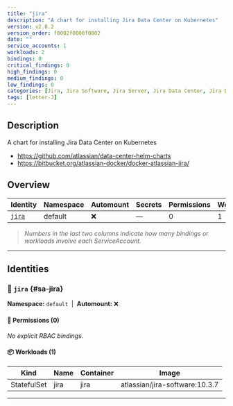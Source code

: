 ```yaml
---
title: "jira"
description: "A chart for installing Jira Data Center on Kubernetes"
version: v2.0.2
version_order: f0002f0000f0002
date: ""
service_accounts: 1
workloads: 2
bindings: 0
critical_findings: 0
high_findings: 0
medium_findings: 0
low_findings: 0
categories: [Jira, Jira Software, Jira Server, Jira Data Center, Jira DC, Atlassian]
tags: [letter-J]
---
```


## Description

A chart for installing Jira Data Center on Kubernetes

- https://github.com/atlassian/data-center-helm-charts
- https://bitbucket.org/atlassian-docker/docker-atlassian-jira/

## Overview

| Identity           | Namespace | Automount | Secrets | Permissions | Workloads | Risk |
| ------------------ | --------- | --------- | ------- | ----------- | --------- | ---- |
| [`jira`](#sa-jira) | default   | ❌        | —       | 0           | 1         | —    |

> _Numbers in the last two columns indicate how many bindings or workloads involve each ServiceAccount._

---

## Identities

### 🤖 `jira` {#sa-jira}

**Namespace:** `default`  |  **Automount:** ❌

#### 🔑 Permissions (0)

_No explicit RBAC bindings._

#### 📦 Workloads (1)

| Kind        | Name | Container | Image                          |
| ----------- | ---- | --------- | ------------------------------ |
| StatefulSet | jira | jira      | atlassian/jira-software:10.3.7 |

---
